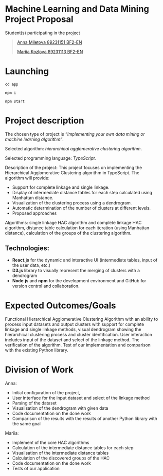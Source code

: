 # Machine Learning and Data Mining Project Proposal

Student(s) participating in the project

> [Anna Miletova 89231151 BF2-EN](https://github.com/miletovaa)
>
> [Mariia Kozlova 89231113 BF2-EN](https://github.com/Kevenant11)

# Launching

`cd app`

`npm i`

`npm start`

# Project description
The chosen type of project is *“Implementing your own data mining or machine learning algorithm”*.

Selected algorithm: *hierarchical agglomerative clustering algorithm*.

Selected programming language: *TypeScript*.

Description of the project: This project focuses on implementing the Hierarchical Agglomerative Clustering algorithm in TypeScript. The algorithm will provide:
- Support for complete linkage and single linkage.
- Display of intermediate distance tables for each step calculated using Manhattan distance.
- Visualization of the clustering process using a dendrogram.
- Automatic determination of the number of clusters at different levels.
- Proposed approaches

Algorithms: single linkage HAC algorithm and complete linkage HAC algorithm, distance table calculation for each iteration (using Manhattan distance), calculation of the groups of the clustering algorithm.

## Technologies: 
- **React.js** for the dynamic and interactive UI (intermediate tables, input of the user data, etc.)
- **D3.js** library to visually represent the merging of clusters with a dendrogram
- **Node.js** and **npm** for the development environment and GitHub for version control and collaboration.

# Expected Outcomes/Goals
Functional Hierarchical Agglomerative Clustering Algorithm with an ability to process input datasets and output clusters with support for complete linkage and single linkage methods, visual dendrogram showing the hierarchical clustering process and cluster identification. User interaction includes input of the dataset and select of the linkage method. The verification of the algorithm. Test of our implementation and comparison with the existing Python library.

# Division of Work

Anna:
- Initial configuration of the project,
- User interface for the input dataset and select of the linkage method
- Parsing of the dataset
- Visualisation of the dendrogram with given data
- Code documentation on the done work
- Comparison of the results with the results of another Python library with the same goal

Mariia:
- Implement of the core HAC algorithms
- Calculation of the intermediate distance tables for each step
- Visualisation of the intermediate distance tables
- Calculation of the discovered groups of the HAC
- Code documentation on the done work
- Tests of our application
